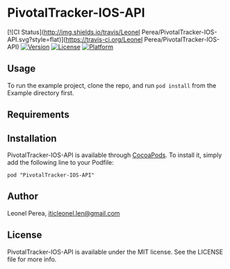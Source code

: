 # PivotalTracker-IOS-API

[![CI Status](http://img.shields.io/travis/Leonel Perea/PivotalTracker-IOS-API.svg?style=flat)](https://travis-ci.org/Leonel Perea/PivotalTracker-IOS-API)
[![Version](https://img.shields.io/cocoapods/v/PivotalTracker-IOS-API.svg?style=flat)](http://cocoadocs.org/docsets/PivotalTracker-IOS-API)
[![License](https://img.shields.io/cocoapods/l/PivotalTracker-IOS-API.svg?style=flat)](http://cocoadocs.org/docsets/PivotalTracker-IOS-API)
[![Platform](https://img.shields.io/cocoapods/p/PivotalTracker-IOS-API.svg?style=flat)](http://cocoadocs.org/docsets/PivotalTracker-IOS-API)

## Usage

To run the example project, clone the repo, and run `pod install` from the Example directory first.

## Requirements

## Installation

PivotalTracker-IOS-API is available through [CocoaPods](http://cocoapods.org). To install
it, simply add the following line to your Podfile:

    pod "PivotalTracker-IOS-API"

## Author

Leonel Perea, iticleonel.len@gmail.com

## License

PivotalTracker-IOS-API is available under the MIT license. See the LICENSE file for more info.

